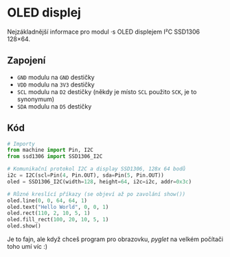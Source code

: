 # OLED displej

Nejzákladnější informace pro modul ·s OLED displejem I²C SSD1306 128×64.


## Zapojení

* `GND` modulu na `GND` destičky
* `VDD` modulu na `3V3` destičky
* `SCL` modulu na `D2` destičky (někdy je místo `SCL` použito `SCK`, je to synonymum)
* `SDA` modulu na `D5` destičky


## Kód

```python
# Importy
from machine import Pin, I2C
from ssd1306 import SSD1306_I2C

# Komunikační protokol I2C a display SSD1306, 128x 64 bodů
i2c = I2C(scl=Pin(4, Pin.OUT), sda=Pin(5, Pin.OUT))
oled = SSD1306_I2C(width=128, height=64, i2c=i2c, addr=0x3c)

# Různé kreslící příkazy (se objeví až po zavolání show())
oled.line(0, 0, 64, 64, 1)
oled.text("Hello World", 0, 0, 1)
oled.rect(110, 2, 10, 5, 1)
oled.fill_rect(100, 20, 10, 5, 1)
oled.show()
```

Je to fajn, ale když chceš program pro obrazovku,
*pyglet* na velkém počítači toho umí víc :)
